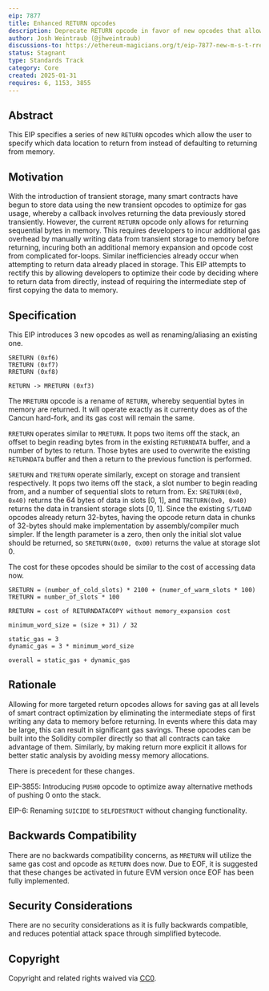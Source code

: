 ```yaml
---
eip: 7877
title: Enhanced RETURN opcodes
description: Deprecate RETURN opcode in favor of new opcodes that allow returning data from various locations without first having to write to memory.
author: Josh Weintraub (@jhweintraub)
discussions-to: https://ethereum-magicians.org/t/eip-7877-new-m-s-t-rreturn-opcodes/22731
status: Stagnant
type: Standards Track
category: Core
created: 2025-01-31
requires: 6, 1153, 3855
---
```


## Abstract

This EIP specifies a series of new `RETURN` opcodes which allow the user to specify which data location to return from
instead of defaulting to returning from memory.

## Motivation

With the introduction of transient storage, many smart contracts have begun to store data using the new transient opcodes to optimize for gas usage, whereby a callback
involves returning the data previously stored transiently. However, the current `RETURN` opcode only allows for returning sequential bytes in memory. This requires
developers to incur additional gas overhead by manually writing data from transient storage to memory before returning,
incuring both an additional memory expansion and opcode cost from complicated for-loops. Similar
inefficiencies already occur when attempting to return data already placed in storage. This EIP attempts to rectify
this by allowing developers to optimize their code by deciding where to return data from directly, instead of requiring
the intermediate step of first copying the data to memory.

## Specification

This EIP introduces 3 new opcodes as well as renaming/aliasing an existing one.

```
SRETURN (0xf6)
TRETURN (0xf7)
RRETURN (0xf8)

RETURN -> MRETURN (0xf3)
```

The `MRETURN` opcode is a rename of `RETURN`, whereby sequential bytes in memory are returned. It will operate exactly as it currenty does as of the Cancun hard-fork, and its gas cost will remain the same.

`RRETURN` operates similar to `MRETURN`. It pops two items off the stack, an offset to begin reading bytes from in the
existing `RETURNDATA` buffer, and a number of bytes to return. Those bytes are used to overwrite the existing `RETURNDATA` buffer and then a return to the previous function is performed.

`SRETURN` and `TRETURN` operate similarly, except on storage and transient respectively. It pops two items off the stack,
a slot number to begin reading from, and a number of sequential slots to return from. Ex: `SRETURN(0x0, 0x40)` returns the 64 bytes of data in slots [0, 1], and `TRETURN(0x0, 0x40)` returns the data in transient storage slots [0, 1]. Since the
existing `S/TLOAD` opcodes already return 32-bytes, having the opcode return data in chunks of 32-bytes should make implementation by assembly/compiler much simpler.
If the length parameter is a zero, then only the initial slot value should be returned, so `SRETURN(0x00, 0x00)` returns the value at storage slot 0.

The cost for these opcodes should be similar to the cost of accessing data now.

```
SRETURN = (number_of_cold_slots) * 2100 + (numer_of_warm_slots * 100)
TRETURN = number_of_slots * 100

RRETURN = cost of RETURNDATACOPY without memory_expansion cost

minimum_word_size = (size + 31) / 32

static_gas = 3
dynamic_gas = 3 * minimum_word_size

overall = static_gas + dynamic_gas
```

## Rationale

Allowing for more targeted return opcodes allows for saving gas at all levels of smart contract optimization by eliminating
the intermediate steps of first writing any data to memory before returning. In events where this data may be large, this can result in significant gas savings. These opcodes can be built into the Solidity compiler directly so that all contracts
can take advantage of them. Similarly, by making return more explicit it allows for better static analysis by avoiding messy memory allocations.

There is precedent for these changes.

EIP-3855: Introducing `PUSH0` opcode to optimize away alternative methods of pushing 0 onto the stack.

EIP-6: Renaming `SUICIDE` to `SELFDESTRUCT` without changing functionality.

## Backwards Compatibility

There are no backwards compatibility concerns, as `MRETURN` will utilize the same gas cost and opcode as `RETURN` does now. Due to EOF, it is suggested that these changes be
activated in future EVM version once EOF has been fully implemented.

## Security Considerations

There are no security considerations as it is fully backwards compatible, and reduces potential attack space through simplified bytecode.

## Copyright

Copyright and related rights waived via [CC0](../LICENSE.md).
